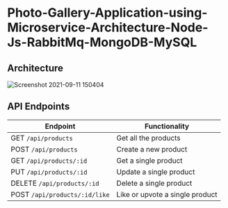 # Photo-Gallery-Application-using-Microservice-Architecture-Node-Js-RabbitMq-MongoDB-MySQL


## Architecture

![Screenshot 2021-09-11 150404](https://user-images.githubusercontent.com/58937669/132943562-8593374e-b46d-42c9-8a35-673b0d9ce4aa.png)


## API Endpoints

| Endpoint                    | Functionality        |
| --------------------------- | -------------------- |
| GET `/api/products`         | Get all the products |
| POST `/api/products`          | Create a new product         |
| GET `/api/products/:id`              | Get a single product  |
| PUT `/api/products/:id`    | Update a single product |
| DELETE `/api/products/:id` | Delete a single product |
| POST `/api/products/:id/like` | Like or upvote a single product |

